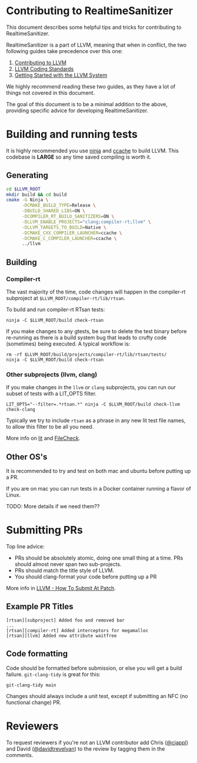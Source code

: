 # Contributing to RealtimeSanitizer

This document describes some helpful tips and tricks for contributing to RealtimeSanitizer. 

RealtimeSanitizer is a part of LLVM, meaning that when in conflict, the two following guides take precedence over this one:

1. [Contributing to LLVM](https://llvm.org/docs/Contributing.html)
2. [LLVM Coding Standards](https://llvm.org/docs/CodingStandards.html)
3. [Getting Started with the LLVM System](https://llvm.org/docs/GettingStarted.html)

We highly recommend reading these two guides, as they have a lot of things not covered in this document. 

The goal of this document is to be a minimal addition to the above, providing specific advice for developing RealtimeSanitizer.

# Building and running tests
It is highly recommended you use [ninja](https://ninja-build.org/) and [ccache](https://ccache.dev/) to build LLVM. This codebase is **LARGE** so any time saved compiling is worth it.

## Generating 

```sh
cd $LLVM_ROOT
mkdir build && cd build
cmake -G Ninja \
      -DCMAKE_BUILD_TYPE=Release \
      -DBUILD_SHARED_LIBS=ON \
      -DCOMPILER_RT_BUILD_SANITIZERS=ON \
      -DLLVM_ENABLE_PROJECTS="clang;compiler-rt;llvm" \
      -DLLVM_TARGETS_TO_BUILD=Native \
      -DCMAKE_CXX_COMPILER_LAUNCHER=ccache \
      -DCMAKE_C_COMPILER_LAUNCHER=ccache \
      ../llvm
```

## Building

### Compiler-rt
The vast majority of the time, code changes will happen in the compiler-rt subproject at `$LLVM_ROOT/compiler-rt/lib/rtsan`. 

To build and run compiler-rt RTsan tests:
```
ninja -C $LLVM_ROOT/build check-rtsan
```

If you make changes to any gtests, be sure to delete the test binary before re-running as there is a build system bug that leads to crufty code (sometimes) being executed. A typical workflow is:

```
rm -rf $LLVM_ROOT/build/projects/compiler-rt/lib/rtsan/tests/
ninja -C $LLVM_ROOT/build check-rtsan
```

### Other subprojects (llvm, clang)

If you make changes in the `llvm` or `clang` subprojects, you can run our subset of tests with a LIT_OPTS filter. 

```
LIT_OPTS="--filter=.*rtsan.*" ninja -C $LLVM_ROOT/build check-llvm check-clang
```

Typically we try to include `rtsan` as a phrase in any new lit test file names, to allow this filter to be all you need.

More info on [lit](https://llvm.org/docs/CommandGuide/lit.html) and [FileCheck](https://llvm.org/docs/CommandGuide/FileCheck.html).

## Other OS's
It is recommended to try and test on both mac and ubuntu before putting up a PR.

If you are on mac you can run tests in a Docker container running a flavor of Linux.

TODO: More details if we need them??


# Submitting PRs
Top line advice:
* PRs should be absolutely atomic, doing one small thing at a time. PRs should almost never span two sub-projects.
* PRs should match the title style of LLVM.
* You should clang-format your code before putting up a PR


More info in [LLVM - How To Submit At Patch](https://llvm.org/docs/Contributing.html#how-to-submit-a-patch).


## Example PR Titles
```
[rtsan][subproject] Added foo and removed bar
...
[rtsan][compiler-rt] Added interceptors for megamalloc
[rtsan][llvm] Added new attribute waitfree
```

## Code formatting
Code should be formatted before submission, or else you will get a build failure. `git-clang-tidy` is great for this:

```
git-clang-tidy main
```

Changes should always include a unit test, except if submitting an NFC (no functional change) PR.


# Reviewers
To request reviewers if you're not an LLVM contributor add Chris ([@cjappl](https://github.com/cjappl)) and David ([@davidtrevelyan](https://github.com/davidtrevelyan)) to the review by tagging them in the comments.
